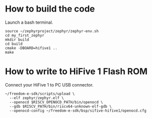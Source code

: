 # How to build the code

Launch a bash terminal.

```
source ~/zephyrproject/zephyr/zephyr-env.sh
cd my_first_zephyr
mkdir build
cd build
cmake -DBOARD=hifive1 ..
make
```

# How to write to HiFive 1 Flash ROM

Connect your HiFive 1 to PC USB connector.

```
~/freedom-e-sdk/scripts/upload \
  --elf zephyr/zephyr.elf \
  --openocd $RISCV_OPENOCD_PATH/bin/openocd \
  --gdb $RISCV_PATH/bin/riscv64-unknown-elf-gdb \
  --openocd-config ~/freedom-e-sdk/bsp/sifive-hifive1/openocd.cfg
```
